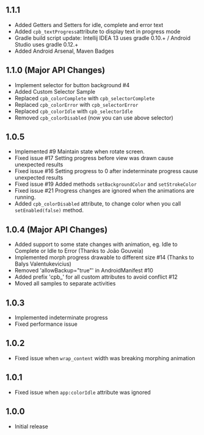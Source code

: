 ## 1.1.1
* Added Getters and Setters for idle, complete and error text
* Added `cpb_textProgress`attribute to display text in progress mode
* Gradle build script update: Intellij IDEA 13 uses gradle 0.10.+ / Android Studio uses gradle 0.12.+
* Added Android Arsenal, Maven Badges

## 1.1.0 (Major API Changes)
* Implement selector for button background #4
* Added Custom Selector Sample
* Replaced `cpb_colorComplete` with `cpb_selectorComplete`
* Replaced `cpb_colorError` with `cpb_selectorError`
* Replaced `cpb_colorIdle` with `cpb_selectorIdle`
* Removed `cpb_colorDisabled` (now you can use above selector)

## 1.0.5

* Implemented #9 Maintain state when rotate screen.
* Fixed issue #17 Setting progress before view was drawn cause unexpected results
* Fixed issue #16 Setting progress to 0 after indeterminate progress cause unexpected results
* Fixed issue #19 Added methods `setBackgroundColor` and `setStrokeColor`
* Fixed issue #21 Progress changes are ignored when the animations are running.
* Added `cpb_colorDisabled` attribute, to change color when you call `setEnabled(false)` method.

## 1.0.4 (Major API Changes)

* Added support to some state changes with animation, eg. Idle to Complete or Idle to Error (Thanks to João Gouveia)
* Implemented morph progress drawable  to different size #14 (Thanks to Balys Valentukevicius)
* Removed 'allowBackup="true"' in AndroidManifest #10
* Added prefix 'cpb_' for all custom attributes to avoid conflict #12
* Moved all samples to separate activities

## 1.0.3

* Implemented indeterminate progress
* Fixed performance issue

## 1.0.2

* Fixed issue when `wrap_content` width was breaking morphing animation

## 1.0.1

* Fixed issue when `app:colorIdle` attribute was ignored

## 1.0.0

* Initial release